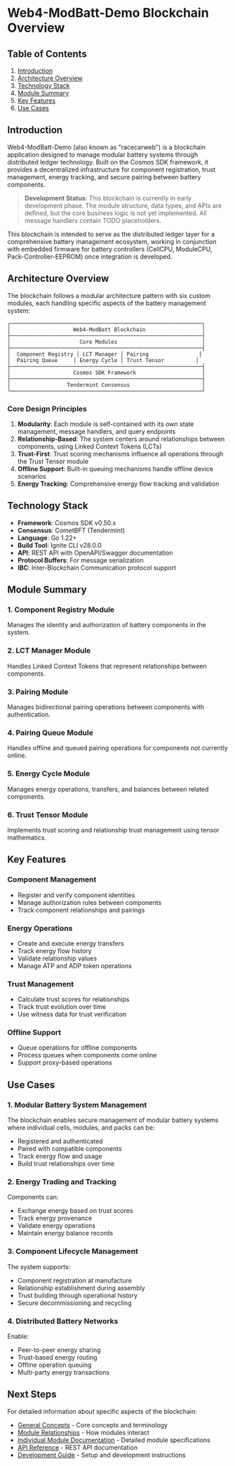 # Web4-ModBatt-Demo Blockchain Overview

## Table of Contents

1. [Introduction](#introduction)
2. [Architecture Overview](#architecture-overview)
3. [Technology Stack](#technology-stack)
4. [Module Summary](#module-summary)
5. [Key Features](#key-features)
6. [Use Cases](#use-cases)

## Introduction

Web4-ModBatt-Demo (also known as "racecarweb") is a blockchain application designed to manage modular battery systems through distributed ledger technology. Built on the Cosmos SDK framework, it provides a decentralized infrastructure for component registration, trust management, energy tracking, and secure pairing between battery components.

> **Development Status**: This blockchain is currently in early development phase. The module structure, data types, and APIs are defined, but the core business logic is not yet implemented. All message handlers contain TODO placeholders.

This blockchain is intended to serve as the distributed ledger layer for a comprehensive battery management ecosystem, working in conjunction with embedded firmware for battery controllers (CellCPU, ModuleCPU, Pack-Controller-EEPROM) once integration is developed.

## Architecture Overview

The blockchain follows a modular architecture pattern with six custom modules, each handling specific aspects of the battery management system:

```
┌─────────────────────────────────────────────────────────────┐
│                    Web4-ModBatt Blockchain                  │
├─────────────────────────────────────────────────────────────┤
│                      Core Modules                           │
├─────────────────────────────────────────────────────────────┤
│  Component Registry │ LCT Manager │ Pairing                │
│  Pairing Queue     │ Energy Cycle │ Trust Tensor          │
├─────────────────────────────────────────────────────────────┤
│                    Cosmos SDK Framework                     │
├─────────────────────────────────────────────────────────────┤
│                  Tendermint Consensus                       │
└─────────────────────────────────────────────────────────────┘
```

### Core Design Principles

1. **Modularity**: Each module is self-contained with its own state management, message handlers, and query endpoints
2. **Relationship-Based**: The system centers around relationships between components, using Linked Context Tokens (LCTs)
3. **Trust-First**: Trust scoring mechanisms influence all operations through the Trust Tensor module
4. **Offline Support**: Built-in queuing mechanisms handle offline device scenarios
5. **Energy Tracking**: Comprehensive energy flow tracking and validation

## Technology Stack

- **Framework**: Cosmos SDK v0.50.x
- **Consensus**: CometBFT (Tendermint)
- **Language**: Go 1.22+
- **Build Tool**: Ignite CLI v28.0.0
- **API**: REST API with OpenAPI/Swagger documentation
- **Protocol Buffers**: For message serialization
- **IBC**: Inter-Blockchain Communication protocol support

## Module Summary

### 1. Component Registry Module
Manages the identity and authorization of battery components in the system.

### 2. LCT Manager Module
Handles Linked Context Tokens that represent relationships between components.

### 3. Pairing Module
Manages bidirectional pairing operations between components with authentication.

### 4. Pairing Queue Module
Handles offline and queued pairing operations for components not currently online.

### 5. Energy Cycle Module
Manages energy operations, transfers, and balances between related components.

### 6. Trust Tensor Module
Implements trust scoring and relationship trust management using tensor mathematics.

## Key Features

### Component Management
- Register and verify component identities
- Manage authorization rules between components
- Track component relationships and pairings

### Energy Operations
- Create and execute energy transfers
- Track energy flow history
- Validate relationship values
- Manage ATP and ADP token operations

### Trust Management
- Calculate trust scores for relationships
- Track trust evolution over time
- Use witness data for trust verification

### Offline Support
- Queue operations for offline components
- Process queues when components come online
- Support proxy-based operations

## Use Cases

### 1. Modular Battery System Management
The blockchain enables secure management of modular battery systems where individual cells, modules, and packs can be:
- Registered and authenticated
- Paired with compatible components
- Track energy flow and usage
- Build trust relationships over time

### 2. Energy Trading and Tracking
Components can:
- Exchange energy based on trust scores
- Track energy provenance
- Validate energy operations
- Maintain energy balance records

### 3. Component Lifecycle Management
The system supports:
- Component registration at manufacture
- Relationship establishment during assembly
- Trust building through operational history
- Secure decommissioning and recycling

### 4. Distributed Battery Networks
Enable:
- Peer-to-peer energy sharing
- Trust-based energy routing
- Offline operation queuing
- Multi-party energy transactions

## Next Steps

For detailed information about specific aspects of the blockchain:

- [General Concepts](../concepts/README.md) - Core concepts and terminology
- [Module Relationships](../concepts/module-relationships.md) - How modules interact
- [Individual Module Documentation](../modules/) - Detailed module specifications
- [API Reference](../api/README.md) - REST API documentation
- [Development Guide](../development/README.md) - Setup and development instructions